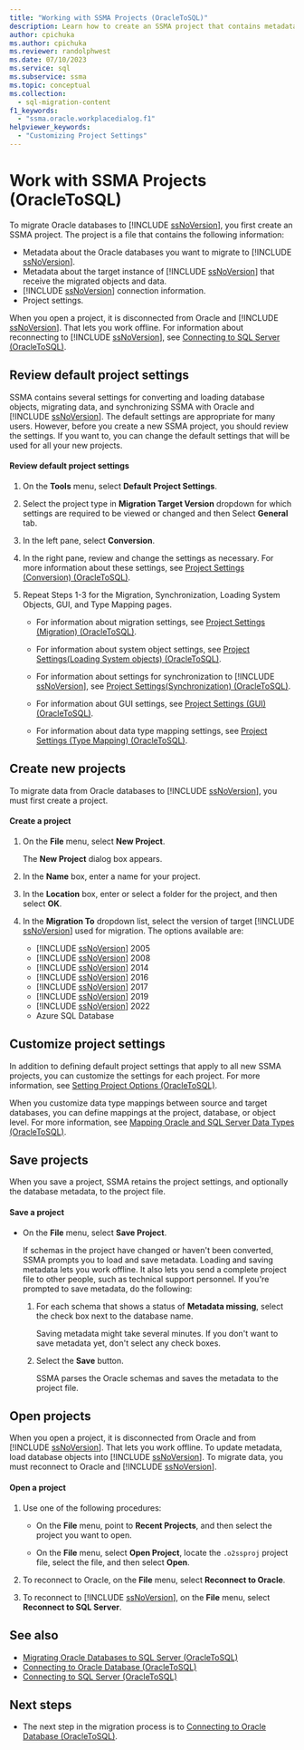```yaml
---
title: "Working with SSMA Projects (OracleToSQL)"
description: Learn how to create an SSMA project that contains metadata for Oracle databases to migrate and SQL Server, along with settings and connection information.
author: cpichuka
ms.author: cpichuka
ms.reviewer: randolphwest
ms.date: 07/10/2023
ms.service: sql
ms.subservice: ssma
ms.topic: conceptual
ms.collection:
  - sql-migration-content
f1_keywords:
  - "ssma.oracle.workplacedialog.f1"
helpviewer_keywords:
  - "Customizing Project Settings"
---
```

# Work with SSMA Projects (OracleToSQL)

To migrate Oracle databases to [!INCLUDE [ssNoVersion](../../includes/ssnoversion-md.md)], you first create an SSMA project. The project is a file that contains the following information:

- Metadata about the Oracle databases you want to migrate to [!INCLUDE [ssNoVersion](../../includes/ssnoversion-md.md)].
- Metadata about the target instance of [!INCLUDE [ssNoVersion](../../includes/ssnoversion-md.md)] that receive the migrated objects and data.
- [!INCLUDE [ssNoVersion](../../includes/ssnoversion-md.md)] connection information.
- Project settings.

When you open a project, it is disconnected from Oracle and [!INCLUDE [ssNoVersion](../../includes/ssnoversion-md.md)]. That lets you work offline. For information about reconnecting to [!INCLUDE [ssNoVersion](../../includes/ssnoversion-md.md)], see [Connecting to SQL Server (OracleToSQL)](connecting-to-sql-server-oracletosql.md).

## Review default project settings

SSMA contains several settings for converting and loading database objects, migrating data, and synchronizing SSMA with Oracle and [!INCLUDE [ssNoVersion](../../includes/ssnoversion-md.md)]. The default settings are appropriate for many users. However, before you create a new SSMA project, you should review the settings. If you want to, you can change the default settings that will be used for all your new projects.

#### Review default project settings

1. On the **Tools** menu, select **Default Project Settings**.

1. Select the project type in **Migration Target Version** dropdown for which settings are required to be viewed or changed and then Select **General** tab.

1. In the left pane, select **Conversion**.

1. In the right pane, review and change the settings as necessary. For more information about these settings, see [Project Settings (Conversion) (OracleToSQL)](project-settings-conversion-oracletosql.md).

1. Repeat Steps 1-3 for the Migration, Synchronization, Loading System Objects, GUI, and Type Mapping pages.

   - For information about migration settings, see [Project Settings (Migration) (OracleToSQL)](project-settings-migration-oracletosql.md).

   - For information about system object settings, see [Project Settings(Loading System objects) (OracleToSQL)](project-settings-loading-system-objects-oracletosql.md).

   - For information about settings for synchronization to [!INCLUDE [ssNoVersion](../../includes/ssnoversion-md.md)], see [Project Settings(Synchronization) (OracleToSQL)](project-settings-synchronization-oracletosql.md).

   - For information about GUI settings, see [Project Settings (GUI) (OracleToSQL)](project-settings-gui-oracletosql.md).

   - For information about data type mapping settings, see [Project Settings (Type Mapping) (OracleToSQL)](project-settings-type-mapping-oracletosql.md).

## Create new projects

To migrate data from Oracle databases to [!INCLUDE [ssNoVersion](../../includes/ssnoversion-md.md)], you must first create a project.

#### Create a project

1. On the **File** menu, select **New Project**.

    The **New Project** dialog box appears.

1. In the **Name** box, enter a name for your project.

1. In the **Location** box, enter or select a folder for the project, and then select **OK**.

1. In the **Migration To** dropdown list, select the version of target [!INCLUDE [ssNoVersion](../../includes/ssnoversion-md.md)] used for migration. The options available are:

   - [!INCLUDE [ssNoVersion](../../includes/ssnoversion-md.md)] 2005
   - [!INCLUDE [ssNoVersion](../../includes/ssnoversion-md.md)] 2008
   - [!INCLUDE [ssNoVersion](../../includes/ssnoversion-md.md)] 2014
   - [!INCLUDE [ssNoVersion](../../includes/ssnoversion-md.md)] 2016
   - [!INCLUDE [ssNoVersion](../../includes/ssnoversion-md.md)] 2017
   - [!INCLUDE [ssNoVersion](../../includes/ssnoversion-md.md)] 2019
   - [!INCLUDE [ssNoVersion](../../includes/ssnoversion-md.md)] 2022
   - Azure SQL Database

## Customize project settings

In addition to defining default project settings that apply to all new SSMA projects, you can customize the settings for each project. For more information, see [Setting Project Options (OracleToSQL)](setting-project-options-oracletosql.md).

When you customize data type mappings between source and target databases, you can define mappings at the project, database, or object level. For more information, see [Mapping Oracle and SQL Server Data Types (OracleToSQL)](mapping-oracle-and-sql-server-data-types-oracletosql.md).

## Save projects

When you save a project, SSMA retains the project settings, and optionally the database metadata, to the project file.

#### Save a project

- On the **File** menu, select **Save Project**.

    If schemas in the project have changed or haven't been converted, SSMA prompts you to load and save metadata. Loading and saving metadata lets you work offline. It also lets you send a complete project file to other people, such as technical support personnel. If you're prompted to save metadata, do the following:

    1. For each schema that shows a status of **Metadata missing**, select the check box next to the database name.

        Saving metadata might take several minutes. If you don't want to save metadata yet, don't select any check boxes.

    1. Select the **Save** button.

        SSMA parses the Oracle schemas and saves the metadata to the project file.

## Open projects

When you open a project, it is disconnected from Oracle and from [!INCLUDE [ssNoVersion](../../includes/ssnoversion-md.md)]. That lets you work offline. To update metadata, load database objects into [!INCLUDE [ssNoVersion](../../includes/ssnoversion-md.md)]. To migrate data, you must reconnect to Oracle and [!INCLUDE [ssNoVersion](../../includes/ssnoversion-md.md)].

#### Open a project

1. Use one of the following procedures:

   - On the **File** menu, point to **Recent Projects**, and then select the project you want to open.

   - On the **File** menu, select **Open Project**, locate the `.o2ssproj` project file, select the file, and then select **Open**.

1. To reconnect to Oracle, on the **File** menu, select **Reconnect to Oracle**.

1. To reconnect to [!INCLUDE [ssNoVersion](../../includes/ssnoversion-md.md)], on the **File** menu, select **Reconnect to SQL Server**.

## See also

- [Migrating Oracle Databases to SQL Server (OracleToSQL)](migrating-oracle-databases-to-sql-server-oracletosql.md)
- [Connecting to Oracle Database (OracleToSQL)](connecting-to-oracle-database-oracletosql.md)
- [Connecting to SQL Server (OracleToSQL)](connecting-to-sql-server-oracletosql.md)

## Next steps

- The next step in the migration process is to [Connecting to Oracle Database (OracleToSQL)](./connecting-to-oracle-database-oracletosql.md).
